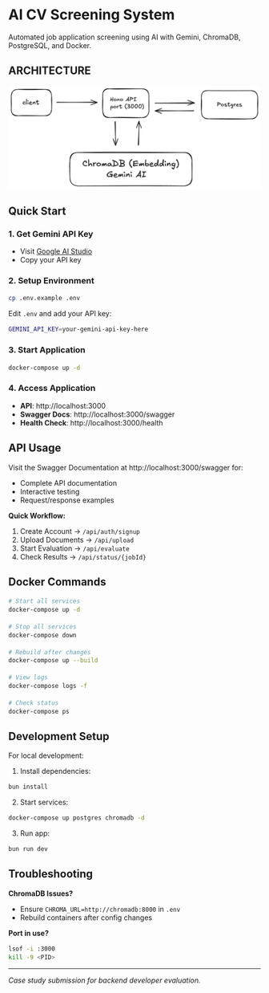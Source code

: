 # AI CV Screening System

Automated job application screening using AI with Gemini, ChromaDB, PostgreSQL, and Docker.

## ARCHITECTURE

![architecture](architecture.jpg)

## Quick Start

### 1. Get Gemini API Key
- Visit [Google AI Studio](https://makersuite.google.com/app/apikey)
- Copy your API key

### 2. Setup Environment
```bash
cp .env.example .env
```

Edit `.env` and add your API key:
```bash
GEMINI_API_KEY=your-gemini-api-key-here
```

### 3. Start Application
```bash
docker-compose up -d
```

### 4. Access Application
- **API**: http://localhost:3000
- **Swagger Docs**: http://localhost:3000/swagger
- **Health Check**: http://localhost:3000/health

## API Usage

Visit the Swagger Documentation at http://localhost:3000/swagger for:
- Complete API documentation
- Interactive testing
- Request/response examples

**Quick Workflow:**
1. Create Account → `/api/auth/signup`
2. Upload Documents → `/api/upload`
3. Start Evaluation → `/api/evaluate`
4. Check Results → `/api/status/{jobId}`

## Docker Commands

```bash
# Start all services
docker-compose up -d

# Stop all services
docker-compose down

# Rebuild after changes
docker-compose up --build

# View logs
docker-compose logs -f

# Check status
docker-compose ps
```

## Development Setup

For local development:

1. Install dependencies:
```bash
bun install
```

2. Start services:
```bash
docker-compose up postgres chromadb -d
```

3. Run app:
```bash
bun run dev
```

## Troubleshooting

**ChromaDB Issues?**
- Ensure `CHROMA_URL=http://chromadb:8000` in `.env`
- Rebuild containers after config changes

**Port in use?**
```bash
lsof -i :3000
kill -9 <PID>
```

---

*Case study submission for backend developer evaluation.*

